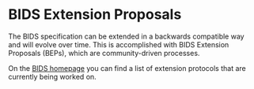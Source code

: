 # BIDS Extension Proposals

The BIDS specification can be extended in a backwards compatible way and will
evolve over time. This is accomplished with BIDS Extension Proposals (BEPs),
which are community-driven processes.

On the [BIDS homepage](https://bids.neuroimaging.io/) you can find a list of 
extension protocols that are currently being worked on.
